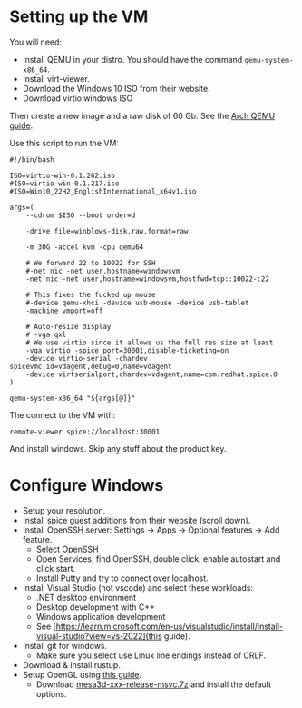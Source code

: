 # Setting up the VM

You will need:

* Install QEMU in your distro. You should have the command `qemu-system-x86_64`.
* Install virt-viewer.
* Download the Windows 10 ISO from their website.
* Download virtio windows ISO

Then create a new image and a raw disk of 60 Gb.
See the [Arch QEMU guide](https://wiki.archlinux.org/title/QEMU).

Use this script to run the VM:

```
#!/bin/bash

ISO=virtio-win-0.1.262.iso
#ISO=virtio-win-0.1.217.iso
#ISO=Win10_22H2_EnglishInternational_x64v1.iso

args=(
    --cdrom $ISO --boot order=d

    -drive file=winblows-disk.raw,format=raw

    -m 30G -accel kvm -cpu qemu64

    # We forward 22 to 10022 for SSH
    #-net nic -net user,hostname=windowsvm
    -net nic -net user,hostname=windowsvm,hostfwd=tcp::10022-:22

    # This fixes the fucked up mouse
    #-device qemu-xhci -device usb-mouse -device usb-tablet
    -machine vmport=off

    # Auto-resize display
    # -vga qxl
    # We use virtio since it allows us the full res size at least
    -vga virtio -spice port=30001,disable-ticketing=on
    -device virtio-serial -chardev spicevmc,id=vdagent,debug=0,name=vdagent
    -device virtserialport,chardev=vdagent,name=com.redhat.spice.0
)

qemu-system-x86_64 "${args[@]}"
```

The connect to the VM with:

```
remote-viewer spice://localhost:30001
```

And install windows. Skip any stuff about the product key.

# Configure Windows

* Setup your resolution.
* Install spice guest additions from their website (scroll down).
* Install OpenSSH server: Settings -> Apps -> Optional features -> Add feature.
    * Select OpenSSH
    * Open Services, find OpenSSH, double click, enable autostart and click
      start.
    * Install Putty and try to connect over localhost.
* Install Visual Studio (not vscode) and select these workloads:
    * .NET desktop environment
    * Desktop development with C++
    * Windows application development
    * See [https://learn.microsoft.com/en-us/visualstudio/install/install-visual-studio?view=vs-2022](this guide).
* Install git for windows.
    * Make sure you select use Linux line endings instead of CRLF.
* Download & install rustup.
* Setup OpenGL using [this guide](https://thomas.inf3.ch/2019-06-12-opengl-kvm-mesa3d/index.html).
    * Download [mesa3d-xxx-release-msvc.7z](https://github.com/pal1000/mesa-dist-win/releases)
      and install the default options.

